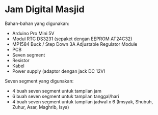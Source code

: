 # Jam Digital Masjid

Bahan-bahan yang digunakan:
- Arduino Pro Mini 5V
- Modul RTC DS3231 (sepaket dengan EEPROM AT24C32) 
- MP1584 Buck / Step Down 3A Adjustable Regulator Module
- PCB
- Seven segment
- Resistor
- Kabel
- Power supply (adaptor dengan jack DC 12V) 

Seven segment yang digunakan:
- 4 buah seven segment untuk tampilan jam
- 6 buah seven segment untuk tampilan tanggal/hari
- 4 buah seven segment untuk tampilan jadwal x 6 (Imsyak, Shubuh, Zuhur, Asar, Maghrib, Isya)